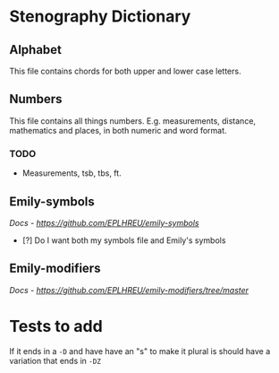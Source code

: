# Stenography Dictionary

## Alphabet

This file contains chords for both upper and lower case letters.

## Numbers

This file contains all things numbers. E.g. measurements, distance, mathematics and places, in both numeric and word format.

### TODO

- Measurements, tsb, tbs, ft.

## Emily-symbols

_Docs - <https://github.com/EPLHREU/emily-symbols>_

- [?] Do I want both my symbols file and Emily's symbols

## Emily-modifiers

_Docs - <https://github.com/EPLHREU/emily-modifiers/tree/master>_

# Tests to add
If it ends in a `-D` and have have an "s" to make it plural is should have a variation that ends in `-DZ`
